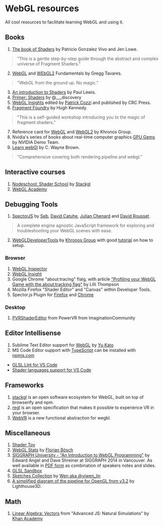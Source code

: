 # WebGL resources
All cool resources to facilitate learning WebGL and using it.

## Books
1. [The book of Shaders](https://thebookofshaders.com/) by Patricio Gonzalez Vivo and Jen Lowe.

> "This is a gentle step-by-step guide through the abstract and complex universe of Fragment Shaders."

2. [WebGL](https://webglfundamentals.org) and [WEbGL2](https://webgl2fundamentals.org/) Fundamentals by Gregg Tavares.

> "WebGL from the ground up. No magic."

3. [An introduction to Shaders](https://aerotwist.com/tutorials/an-introduction-to-shaders-part-1/) by Paul Lewis.
4. [Primer: Shaders](https://notes.underscorediscovery.com/shaders-a-primer/) by @___discovery
5. [WebGL Insights](http://webglinsights.com/) edited by [Patrick Cozzi](https://twitter.com/pjcozzi) and published by CRC Press.
6. [Fragment Foundry](http://hughsk.io/fragment-foundry/chapters/01-hello-world.html) by Hugh Kennedy.

> "This is a self-guided workshop introducing you to the magic of fragment shaders."

7. Reference card for [WebGL](https://www.khronos.org/files/webgl/webgl-reference-card-1_0.pdf) and [WebGL2](https://www.khronos.org/files/webgl20-reference-guide.pdf) by Khronos Group. 
8. Nvidia's series of books about real-time computer graphics [GPU Gems](https://developer.nvidia.com/gpugems/GPUGems/gpugems_pref01.html) by NVIDIA Demo Team.
9. [Learn webGl](learnwebgl.brown37.net) by C. Wayne Brown.
> "Comprehensive covering both rendering pipeline and webgl."

## Interactive courses
 1. [Nodeschool: Shader School](https://github.com/stackgl/shader-school) by [Stackgl](https://stack.gl/)
 2. [WebGL Academy](http://www.webglacademy.com/)
 
## Debugging Tools
1. [SpectorJS](http://spector.babylonjs.com/) by [Seb](https://github.com/sebavan), [David Catuhe](https://twitter.com/deltakosh), [Julian Chenard](https://twitter.com/Temechon) and [David Rousset](https://twitter.com/davrous).
> A complete engine agnostic JavaScript framework for exploring and troubleshooting your WebGL scenes with ease.
2. [WebGLDeveloperTools](https://github.com/KhronosGroup/WebGLDeveloperTools) by [Khronos Group](https://www.khronos.org/) with good [tutorial](https://www.khronos.org/webgl/wiki/Debugging) on how to setup.

### Browser 
1. [WebGL Inspector](https://chrome.google.com/webstore/detail/webgl-inspector/ogkcjmbhnfmlnielkjhedpcjomeaghda) 
2. [WebGL Insight](https://chrome.google.com/webstore/detail/webgl-insight/djdcbmfacaaocoomokenoalbomllhnko) 
3. Google Chrome "about:tracing" flalg, with article ["Profiling your WebGL Game with the about:tracking flag"](https://www.html5rocks.com/en/tutorials/games/abouttracing/) by Lilli Thompson
4. Mozilla Firefox "Shader Editor" and "Canvas" within Developer Tools.
5. Spector.js Plugin for [Firefox](https://addons.mozilla.org/en-US/firefox/addon/spector-js/) and [Chrome](https://chrome.google.com/webstore/detail/spectorjs/denbgaamihkadbghdceggmchnflmhpmk?hl=fil)

### Desktop
1. [PVRShaderEditor](https://community.imgtec.com/developers/powervr/tools/pvrshadereditor/) from PowerVR from ImaginationCommunity


## Editor Intellisense
1. Sublime Text Editor support for [WebGL](https://github.com/katsew/WebGLCompletions) by [Yu Kato](http://katsew.github.io/)
2. MS Code Editor support with [TypeScript](https://github.com/DefinitelyTyped/DefinitelyTyped/tree/master/types/webgl-ext) can be installed with [npmjs.com](https://www.npmjs.com/package/@types/webgl-ext)
 - [GLSL Lint for VS Code](https://marketplace.visualstudio.com/items?itemName=CADENAS.vscode-glsllint)
 - [Shader languages support for VS Code](https://marketplace.visualstudio.com/items?itemName=slevesque.shader) 

## Frameworks
1. [stackgl](https://stack.gl/) is an open software ecosystem for WebGL, built on top of browserify and npm.
2. [regl](http://regl.party/) is an open specification that makes it possible to experience VR in your browser.
3. [WebVR](https://webvr.info/) is a new functional abstraction for wegbl.

## Miscellaneous
1. [Shader Toy](https://www.shadertoy.com/)
2. [WebGL Stats](https://webglstats.com/webgl) by [Florian Bösch](https://twitter.com/pyalot)
3. [SIGGRAPH University - "An Introduction to WebGL Programming"](https://www.youtube.com/watch?v=tgVLb6fOVVc) by Edward Angel and Dave Shreiner at SIGGRAPH 2014 in Vancouver. As well available in [PDF form](https://www.cs.unm.edu/~angel/SIGGRAPH14/Introduction%20to%20WebGL%20Programming.pdf) as combination of speakers notes and slides.
4. [GLSL Sandbox](http://glslsandbox.com/)
5. [Sketches Collection](http://yiwenl.github.io/Sketches/exps/30) by  [Wen aka @yiwen_lin](https://twitter.com/yiwen_lin)
6. [A simplified diagram of the pipeline for OpenGL from v3.2](http://www.lighthouse3d.com/tutorials/glsl-tutorial/pipeline33/) by Lighthouse3D.

## Math
1. [Linear Algebra: Vectors](https://www.khanacademy.org/computing/computer-programming/programming-natural-simulations/programming-vectors/a/intro-to-vectors) from "Advanced JS: Natural Simulations" by [Khan Academy](https://www.khanacademy.org/computing/computer-programming/programming-natural-simulations)
